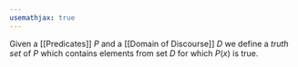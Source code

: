 ```yaml
---
usemathjax: true
---
```


Given a [[Predicates]] $P$ and a [[Domain of Discourse]] $D$ we define a *truth set* of $P$ which contains elements from set $D$ for which $P(x)$ is true.